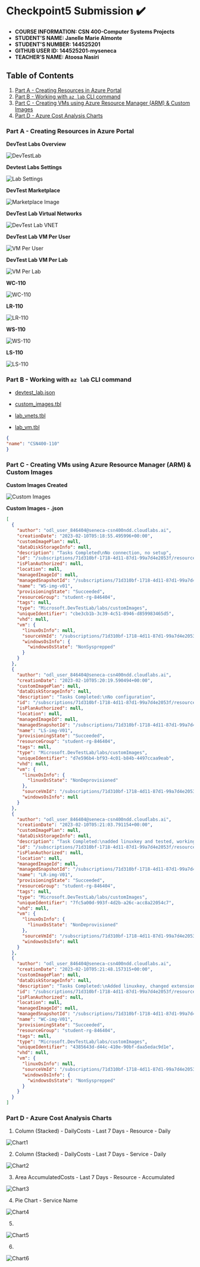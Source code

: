 # Checkpoint5 Submission ✔️

- **COURSE INFORMATION: CSN 400-Computer Systems Projects**
- **STUDENT’S NAME: Janelle Marie Almonte**
- **STUDENT'S NUMBER: 144525201**
- **GITHUB USER ID: 144525201-myseneca**
- **TEACHER’S NAME: Atoosa Nasiri**

## Table of Contents
1. [Part A - Creating Resources in Azure Portal](#part-a---creating-resources-in-azure-portal)
2. [Part B - Working with `az lab` CLI command](#part-b---working-with-az-lab-cli-command)
3. [Part C - Creating VMs using Azure Resource Manager (ARM) & Custom Images](#part-c---creating-vms-using-azure-resource-manager-arm--custom-images)
4. [Part D - Azure Cost Analysis Charts](#part-d---azure-cost-analysis-charts)

### Part A - Creating Resources in Azure Portal

**DevTest Labs Overview**

![DevTestLab](https://github.com/144525201-myseneca/CSN400-Capstone/blob/b316011b5ee597471711720d13b47b853ca1c7f3/Checkpoint5/cp5-ss/devtestlab.PNG)

**Devtest Labs Settings**

![Lab Settings](https://github.com/144525201-myseneca/CSN400-Capstone/blob/b316011b5ee597471711720d13b47b853ca1c7f3/Checkpoint5/cp5-ss/devtestlab_labsettingsPNG.png)

**DevTest Marketplace**

![Marketplace Image](https://github.com/144525201-myseneca/CSN400-Capstone/blob/b316011b5ee597471711720d13b47b853ca1c7f3/Checkpoint5/cp5-ss/marketplace%20images.png)

**DevTest Lab Virtual Networks**

![DevTest Lab VNET](https://github.com/144525201-myseneca/CSN400-Capstone/blob/b316011b5ee597471711720d13b47b853ca1c7f3/Checkpoint5/cp5-ss/devtestlab_virtualnetwork.PNG)

**DevTest Lab VM Per User**

![VM Per User](https://github.com/144525201-myseneca/CSN400-Capstone/blob/b316011b5ee597471711720d13b47b853ca1c7f3/Checkpoint5/cp5-ss/devtestlab_VMperuser.png)

**DevTest Lab VM Per Lab**

![VM Per Lab](https://github.com/144525201-myseneca/CSN400-Capstone/blob/b316011b5ee597471711720d13b47b853ca1c7f3/Checkpoint5/cp5-ss/devtestlab_VMperlab.png)

**WC-110**

![WC-110](https://github.com/144525201-myseneca/CSN400-Capstone/blob/b316011b5ee597471711720d13b47b853ca1c7f3/Checkpoint5/cp5-ss/WC-110.png)

**LR-110**

![LR-110](https://github.com/144525201-myseneca/CSN400-Capstone/blob/b316011b5ee597471711720d13b47b853ca1c7f3/Checkpoint5/cp5-ss/LR-110.png)

**WS-110**

![WS-110](https://github.com/144525201-myseneca/CSN400-Capstone/blob/b316011b5ee597471711720d13b47b853ca1c7f3/Checkpoint5/cp5-ss/WS-110.png)

**LS-110**

![LS-110](https://github.com/144525201-myseneca/CSN400-Capstone/blob/b316011b5ee597471711720d13b47b853ca1c7f3/Checkpoint5/cp5-ss/LS-110.png)

### Part B - Working with `az lab` CLI command

- [devtest_lab.json](https://github.com/144525201-myseneca/CSN400-Capstone/blob/52e875800c35db113b851255f18d1bd952c915e8/Checkpoint5/Part_B/devtest_lab.json)

- [custom_images.tbl](https://github.com/144525201-myseneca/CSN400-Capstone/blob/52e875800c35db113b851255f18d1bd952c915e8/Checkpoint5/Part_B/custom_images.tbl)

- [lab_vnets.tbl](https://github.com/144525201-myseneca/CSN400-Capstone/blob/52e875800c35db113b851255f18d1bd952c915e8/Checkpoint5/Part_B/lab_vnets.tbl)

- [lab_vm.tbl](https://github.com/144525201-myseneca/CSN400-Capstone/blob/52e875800c35db113b851255f18d1bd952c915e8/Checkpoint5/Part_B/lab_vnets.tbl)

```json
{
"name": "CSN400-110"
}
```

### Part C - Creating VMs using Azure Resource Manager (ARM) & Custom Images

**Custom Images Created**

![Custom Images](https://github.com/144525201-myseneca/CSN400-Capstone/blob/7d62111ecd69292bf681fc53b879096bbb05c1b6/Checkpoint5/cp5-ss/Custom_Images.png)

**Custom Images - .json**

```json
[
  {
    "author": "odl_user_846404@seneca-csn400ndd.cloudlabs.ai",
    "creationDate": "2023-02-10T05:18:55.495996+00:00",
    "customImagePlan": null,
    "dataDiskStorageInfo": null,
    "description": "Tasks Completed\nNo connection, no setup",
    "id": "/subscriptions/71d310bf-1718-4d11-87d1-99a7d4e2053f/resourcegroups/student-rg-846404/providers/microsoft.devtestlab/labs/csn400-110/customimages/ws-img-v01",
    "isPlanAuthorized": null,
    "location": null,
    "managedImageId": null,
    "managedSnapshotId": "/subscriptions/71d310bf-1718-4d11-87d1-99a7d4e2053f/resourcegroups/student-rg-846404/providers/microsoft.compute/snapshots/ws-img-v01",
    "name": "WS-img-v01",
    "provisioningState": "Succeeded",
    "resourceGroup": "student-rg-846404",
    "tags": null,
    "type": "Microsoft.DevTestLab/labs/customImages",
    "uniqueIdentifier": "cbe3cb1b-3c39-4c51-8946-d859983465d5",
    "vhd": null,
    "vm": {
      "linuxOsInfo": null,
      "sourceVmId": "/subscriptions/71d310bf-1718-4d11-87d1-99a7d4e2053f/resourcegroups/student-rg-846404/providers/microsoft.devtestlab/labs/csn400-110/virtualmachines/ws-110",
      "windowsOsInfo": {
        "windowsOsState": "NonSysprepped"
      }
    }
  },
  {
    "author": "odl_user_846404@seneca-csn400ndd.cloudlabs.ai",
    "creationDate": "2023-02-10T05:20:19.590494+00:00",
    "customImagePlan": null,
    "dataDiskStorageInfo": null,
    "description": "Tasks Completed:\nNo configuration",
    "id": "/subscriptions/71d310bf-1718-4d11-87d1-99a7d4e2053f/resourcegroups/student-rg-846404/providers/microsoft.devtestlab/labs/csn400-110/customimages/ls-img-v01",
    "isPlanAuthorized": null,
    "location": null,
    "managedImageId": null,
    "managedSnapshotId": "/subscriptions/71d310bf-1718-4d11-87d1-99a7d4e2053f/resourcegroups/student-rg-846404/providers/microsoft.compute/snapshots/ls-img-v01",
    "name": "LS-img-V01",
    "provisioningState": "Succeeded",
    "resourceGroup": "student-rg-846404",
    "tags": null,
    "type": "Microsoft.DevTestLab/labs/customImages",
    "uniqueIdentifier": "d7e596b4-bf93-4c01-b84b-4497ccaa9eab",
    "vhd": null,
    "vm": {
      "linuxOsInfo": {
        "linuxOsState": "NonDeprovisioned"
      },
      "sourceVmId": "/subscriptions/71d310bf-1718-4d11-87d1-99a7d4e2053f/resourcegroups/student-rg-846404/providers/microsoft.devtestlab/labs/csn400-110/virtualmachines/ls-110",
      "windowsOsInfo": null
    }
  },
  {
    "author": "odl_user_846404@seneca-csn400ndd.cloudlabs.ai",
    "creationDate": "2023-02-10T05:21:03.791154+00:00",
    "customImagePlan": null,
    "dataDiskStorageInfo": null,
    "description": "Task Completed:\nadded linuxkey and tested, working!",
    "id": "/subscriptions/71d310bf-1718-4d11-87d1-99a7d4e2053f/resourcegroups/student-rg-846404/providers/microsoft.devtestlab/labs/csn400-110/customimages/lr-img-v01",
    "isPlanAuthorized": null,
    "location": null,
    "managedImageId": null,
    "managedSnapshotId": "/subscriptions/71d310bf-1718-4d11-87d1-99a7d4e2053f/resourcegroups/student-rg-846404/providers/microsoft.compute/snapshots/lr-img-v01",
    "name": "LR-img-V01",
    "provisioningState": "Succeeded",
    "resourceGroup": "student-rg-846404",
    "tags": null,
    "type": "Microsoft.DevTestLab/labs/customImages",
    "uniqueIdentifier": "7fc5a00d-993f-4d2b-a26c-acc8a22054c7",
    "vhd": null,
    "vm": {
      "linuxOsInfo": {
        "linuxOsState": "NonDeprovisioned"
      },
      "sourceVmId": "/subscriptions/71d310bf-1718-4d11-87d1-99a7d4e2053f/resourcegroups/student-rg-846404/providers/microsoft.devtestlab/labs/csn400-110/virtualmachines/lr-110",
      "windowsOsInfo": null
    }
  },
  {
    "author": "odl_user_846404@seneca-csn400ndd.cloudlabs.ai",
    "creationDate": "2023-02-10T05:21:48.157315+00:00",
    "customImagePlan": null,
    "dataDiskStorageInfo": null,
    "description": "Tasks Completed:\nAdded linuxkey, changed extension, tested",
    "id": "/subscriptions/71d310bf-1718-4d11-87d1-99a7d4e2053f/resourcegroups/student-rg-846404/providers/microsoft.devtestlab/labs/csn400-110/customimages/wc-img-v01",
    "isPlanAuthorized": null,
    "location": null,
    "managedImageId": null,
    "managedSnapshotId": "/subscriptions/71d310bf-1718-4d11-87d1-99a7d4e2053f/resourcegroups/student-rg-846404/providers/microsoft.compute/snapshots/wc-img-v01",
    "name": "WC-img-V01",
    "provisioningState": "Succeeded",
    "resourceGroup": "student-rg-846404",
    "tags": null,
    "type": "Microsoft.DevTestLab/labs/customImages",
    "uniqueIdentifier": "4385643d-d44c-410e-90bf-daa5edac9d1e",
    "vhd": null,
    "vm": {
      "linuxOsInfo": null,
      "sourceVmId": "/subscriptions/71d310bf-1718-4d11-87d1-99a7d4e2053f/resourcegroups/student-rg-846404/providers/microsoft.devtestlab/labs/csn400-110/virtualmachines/wc-110",
      "windowsOsInfo": {
        "windowsOsState": "NonSysprepped"
      }
    }
  }
]
```

### Part D - Azure Cost Analysis Charts

1. Column (Stacked) - DailyCosts - Last 7 Days - Resource - Daily

![Chart1](https://github.com/144525201-myseneca/CSN400-Capstone/blob/308c79fffbac3b3964b12f0cb058b7416a44840f/Checkpoint5/cp5-ss/Chart1.PNG)

2. Column (Stacked) - DailyCosts - Last 7 Days - Service - Daily

![Chart2](https://github.com/144525201-myseneca/CSN400-Capstone/blob/308c79fffbac3b3964b12f0cb058b7416a44840f/Checkpoint5/cp5-ss/Chart2.PNG)

3. Area	AccumulatedCosts - Last 7 Days - Resource - Accumulated

![Chart3](https://github.com/144525201-myseneca/CSN400-Capstone/blob/308c79fffbac3b3964b12f0cb058b7416a44840f/Checkpoint5/cp5-ss/Chart3.PNG)

4. Pie Chart - Service Name

![Chart4](https://github.com/144525201-myseneca/CSN400-Capstone/blob/308c79fffbac3b3964b12f0cb058b7416a44840f/Checkpoint5/cp5-ss/Chart4.PNG)

5.
![Chart5](https://github.com/144525201-myseneca/CSN400-Capstone/blob/308c79fffbac3b3964b12f0cb058b7416a44840f/Checkpoint5/cp5-ss/Chart5.PNG)

6.
![Chart6](https://github.com/144525201-myseneca/CSN400-Capstone/blob/308c79fffbac3b3964b12f0cb058b7416a44840f/Checkpoint5/cp5-ss/Chart6.PNG)
